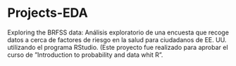 # Projects-EDA
Exploring the BRFSS data: Análisis exploratorio de una encuesta que recoge datos a cerca de factores de riesgo en la salud para ciudadanos de EE. UU. utilizando el programa RStudio. (Este proyecto fue realizado para aprobar el curso de ”Introduction to probability and data whit R”.

